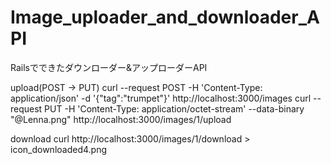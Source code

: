 # Image_uploader_and_downloader_API
Railsでできたダウンローダー&amp;アップローダーAPI


upload(POST -> PUT)
curl --request POST -H 'Content-Type: application/json' -d '{"tag":"trumpet"}' http://localhost:3000/images
curl --request PUT -H 'Content-Type: application/octet-stream' --data-binary "@Lenna.png" http://localhost:3000/images/1/upload

download
curl http://localhost:3000/images/1/download > icon_downloaded4.png
